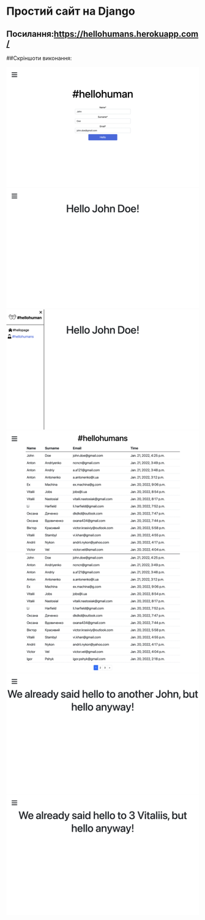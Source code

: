 # Простий сайт на Django

## Посилання:https://hellohumans.herokuapp.com/

##Скріншоти виконання: 

![](/images/1.png)
![](/images/2.png)
![](/images/3.png)
![](/images/4.png)
![](/images/5.png)
![](/images/6.png)
![](/images/7.png)
